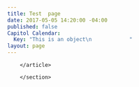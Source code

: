 ```yaml
---
title: Test  page
date: 2017-05-05 14:20:00 -04:00
published: false
Capitol Calendar:
  Key: "This is an object\n            "
layout: page
---
```



        </article>

</div>

        </section>